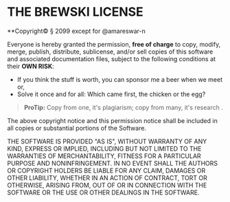 # THE BREWSKI LICENSE
**Copyright&copy; § 2099 except for @amareswar-n

Everyone is hereby granted the permission, **free of charge** to copy, modify, merge, publish, distribute, sublicense, and/or sell copies of this software and associated documentation files, subject to the following conditions at their **OWN RISK**:

- If you think the stuff is worth, you can sponsor me a beer when we meet or,
- Solve it once and for all: Which came first, the chicken or the egg?


> **ProTip:** Copy from one, it's plagiarism; copy from many, it's research .



The above copyright notice and this permission notice shall be included in all copies or substantial portions of the Software.

THE SOFTWARE IS PROVIDED "AS IS", WITHOUT WARRANTY OF ANY KIND, EXPRESS OR IMPLIED, INCLUDING BUT NOT LIMITED TO THE WARRANTIES OF MERCHANTABILITY, FITNESS FOR A PARTICULAR PURPOSE AND NONINFRINGEMENT. IN NO EVENT SHALL THE AUTHORS OR COPYRIGHT HOLDERS BE LIABLE FOR ANY CLAIM, DAMAGES OR OTHER LIABILITY, WHETHER IN AN ACTION OF CONTRACT, TORT OR OTHERWISE, ARISING FROM, OUT OF OR IN CONNECTION WITH THE SOFTWARE OR THE USE OR OTHER DEALINGS IN THE SOFTWARE.
